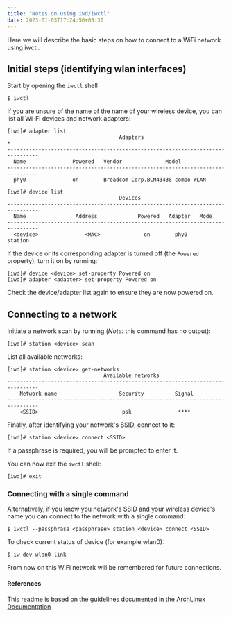 ```yaml
---
title: "Notes on using iwd/iwctl"
date: 2023-01-03T17:24:56+05:30
---
```


Here we will describe the basic steps on how to connect to a WiFi network using iwctl.

## Initial steps (identifying wlan interfaces)

Start by opening the `iwctl` shell

```shell
$ iwctl
```

If you are unsure of the name of the name of your wireless device, you can list all Wi-Fi devices and network adapters:

```shell
[iwd]# adapter list
                                    Adapters                                  *
--------------------------------------------------------------------------------
  Name               Powered   Vendor              Model               
--------------------------------------------------------------------------------
  phy0               on        Broadcom Corp.BCM43438 combo WLAN 

```

```shell
[iwd]# device list
                                    Devices                                    
--------------------------------------------------------------------------------
  Name                Address             Powered   Adapter   Mode      
--------------------------------------------------------------------------------
  <device>               <MAC>              on        phy0      station   

```
If the device or its corresponding adapter is turned off (the `Powered` property), turn it on by running:

```shell
[iwd]# device <device> set-property Powered on
[iwd]# adapter <adapter> set-property Powered on
```

Check the device/adapter list again to ensure they are now powered on.

## Connecting to a network

Initiate a network scan by running (_Note:_ this command has no output):

```shell
[iwd]# station <device> scan
```

List all available networks:

```shell
[iwd]# station <device> get-networks 
                               Available networks                              
--------------------------------------------------------------------------------
    Network name                    Security          Signal
--------------------------------------------------------------------------------
    <SSID>                           psk               ****  
```

Finally, after identifying your network's SSID, connect to it:

```shell
[iwd]# station <device> connect <SSID>
```
If a passphrase is required, you will be prompted to enter it.

You can now exit the `iwctl` shell:
```shell
[iwd]# exit
```

### Connecting with a single command

Alternatively, if you know you network's SSID and your wireless device's name you can connect to the network with a single command:

```shell
$ iwctl --passphrase <passphrase> station <device> connect <SSID>
```
To check current status of device (for example wlan0):
```shell
$ iw dev wlan0 link
```

From now on this WiFi network will be remembered for future connections.


#### References

This readme is based on the guidelines documented in the [ArchLinux Documentation](https://wiki.archlinux.org/title/Iwd#Connect_to_a_network)